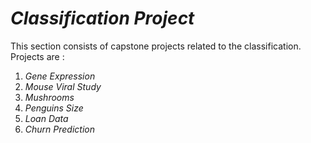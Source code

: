 # ***Classification Project***
This section consists of capstone projects related to the classification. Projects are :

1. *Gene Expression*
3. *Mouse Viral Study*
4. *Mushrooms*
5. *Penguins Size*
6. *Loan Data*
7. *Churn Prediction*
